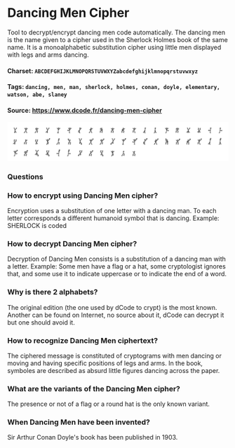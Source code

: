 # Dancing Men Cipher
Tool to decrypt/encrypt dancing men code automatically. The dancing men is the name given to a cipher used in the Sherlock Holmes book of the same name. It is a monoalphabetic substitution cipher using little men displayed with legs and arms dancing.

#### Charset: `ABCDEFGHIJKLMNOPQRSTUVWXYZabcdefghijklmnopqrstuvwxyz`

#### Tags: `dancing, men, man, sherlock, holmes, conan, doyle, elementary, watson, abe, slaney`

#### Source: https://www.dcode.fr/dancing-men-cipher

![combined](./combined.png)

### Questions

### How to encrypt using Dancing Men cipher?
Encryption uses a substitution of one letter with a dancing man. To each letter corresponds a different humanoid symbol that is dancing. Example: SHERLOCK is coded

### How to decrypt Dancing Men cipher?
Decryption of Dancing Men consists is a substitution of a dancing man with a letter. Example: Some men have a flag or a hat, some cryptologist ignores that, and some use it to indicate uppercase or to indicate the end of a word.

### Why is there 2 alphabets?
The original edition (the one used by dCode to crypt) is the most known. Another can be found on Internet, no source about it, dCode can decrypt it but one should avoid it.

### How to recognize Dancing Men ciphertext?
The ciphered message is constituted of cryptograms with men dancing or moving and having specific positions of legs and arms. In the book, symboles are described as absurd little figures dancing across the paper.

### What are the variants of the Dancing Men cipher?
The presence or not of a flag or a round hat is the only known variant.

### When Dancing Men have been invented?
Sir Arthur Conan Doyle's book has been published in 1903.

